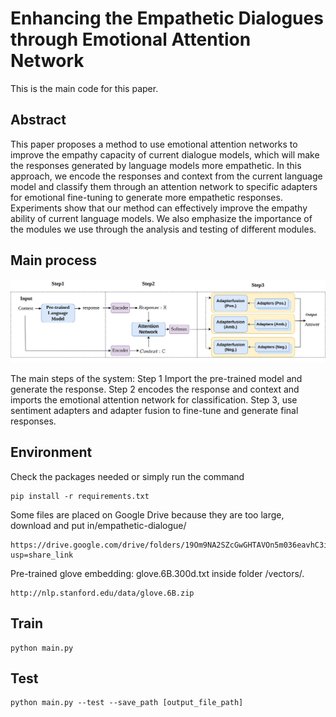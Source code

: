 # Enhancing the Empathetic Dialogues through Emotional Attention Network

This is the main code for this paper.
## Abstract

This paper proposes a method to use emotional attention networks to improve the empathy capacity of current dialogue models, which will make the responses generated by language models more empathetic. In this approach, we encode the responses and context from the current language model and classify them through an attention network to specific adapters for emotional fine-tuning to generate more empathetic responses. Experiments show that our method can effectively improve the empathy ability of current language models. We also emphasize the importance of the modules we use through the analysis and testing of different modules.

## Main process
![](https://github.com/huibaisedeshijie/Enhancing-the-Empathetic-Dialogues-through-Emotional-Attention-Network/blob/main/1-main-stream(simple).drawio%20(1).png)

The main steps of the system: Step 1 Import the pre-trained model and generate the response. Step 2 encodes the response and context and imports the emotional attention network for classification. Step 3, use sentiment adapters and adapter fusion to fine-tune and generate final responses.

## Environment
Check the packages needed or simply run the command
```
pip install -r requirements.txt
```
Some files are placed on Google Drive because they are too large, download and put in/empathetic-dialogue/
```
https://drive.google.com/drive/folders/19Om9NA2SZcGwGHTAVOn5m036eavhC3i4?usp=share_link
```

Pre-trained glove embedding: glove.6B.300d.txt inside folder /vectors/.
```
http://nlp.stanford.edu/data/glove.6B.zip
```
## Train 
```
python main.py
```
## Test
```
python main.py --test --save_path [output_file_path]
```

